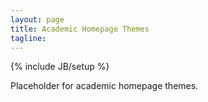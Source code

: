 ```yaml
---
layout: page
title: Academic Homepage Themes
tagline:
---
```

{% include JB/setup %}

<p class="intro">Placeholder for academic homepage themes.</p>

<div class="widgets">
</div>

<script>
$(function() {
  SelectPage("PageThemes");
});
</script>
